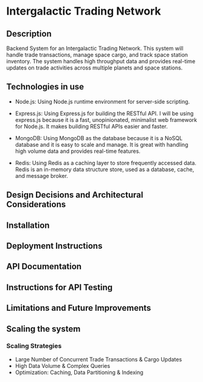 # Intergalactic Trading Network

## Description

Backend System for an Intergalactic Trading Network. This system will handle trade transactions, manage space cargo, and track space station inventory. The system handles high throughput data and provides real-time updates on trade activities across multiple planets and space stations.

## Technologies in use

- Node.js: Using Node.js runtime environment for server-side scripting.

- Express.js: Using Express.js for building the RESTful API. I will be using express.js because it is a fast, unopinionated, minimalist web framework for Node.js. It makes building RESTful APIs easier and faster.

- MongoDB: Using MongoDB as the database because it is a NoSQL database and it is easy to scale and manage. It is great with handling high volume data and provides real-time features.

- Redis: Using Redis as a caching layer to store frequently accessed data. Redis is an in-memory data structure store, used as a database, cache, and message broker.


## Design Decisions and Architectural Considerations


## Installation


## Deployment Instructions


## API Documentation


## Instructions for API Testing


## Limitations and Future Improvements


## Scaling the system

### Scaling Strategies
 - Large Number of Concurrent Trade Transactions & Cargo Updates
 - High Data Volume & Complex Queries
 - Optimization: Caching, Data Partitioning & Indexing
